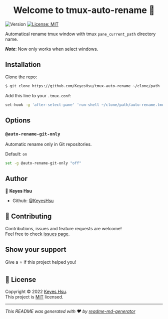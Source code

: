 <h1 align="center">Welcome to tmux-auto-rename 👋</h1>
<p>
  <img alt="Version" src="https://img.shields.io/badge/version-0.1.0-blue.svg?cacheSeconds=2592000" />
  <a href="https://github.com/KeyesHsu/tmux-auto-rename/blob/main/LICENSE" target="_blank">
    <img alt="License: MIT" src="https://img.shields.io/badge/License-MIT-yellow.svg" />
  </a>
</p>


Automatical rename tmux window with tmux `pane_current_path` directory name.

_**Note**_: Now only works when select windows.

## Installation

Clone the repo:
```sh
$ git clone https://github.com/KeyesHsu/tmux-auto-rename ~/clone/path
```

Add this line to your `.tmux.conf`:
```sh
set-hook -g 'after-select-pane' 'run-shell ~/clone/path/auto-rename.tmux'
```

## Options

### `@auto-rename-git-only`

Automatic rename only in Git repositories.

Default: `on`

```sh
set -g @auto-rename-git-only "off"
```

## Author

👤 **Keyes Hsu**

* Github: [@KeyesHsu](https://github.com/KeyesHsu)

## 🤝 Contributing

Contributions, issues and feature requests are welcome!<br />Feel free to check [issues page](https://github.com/KeyesHsu/tmux-auto-rename/issues). 

## Show your support

Give a ⭐️ if this project helped you!

## 📝 License

Copyright © 2022 [Keyes Hsu](https://github.com/KeyesHsu).<br />
This project is [MIT](https://github.com/KeyesHsu/tmux-auto-rename/blob/main/LICENSE) licensed.

***
_This README was generated with ❤️ by [readme-md-generator](https://github.com/kefranabg/readme-md-generator)_

